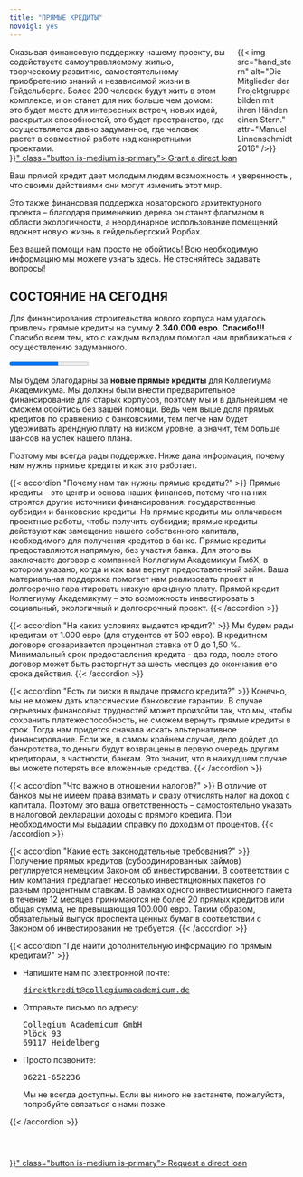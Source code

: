 ```yaml
---
title: "ПРЯМЫЕ КРЕДИТЫ"
novoigl: yes
---
```


<div class="columns">
  <div class="column">
    Оказывая финансовую поддержку нашему проекту, вы содействуете самоуправляемому жилью, творческому развитию, самостоятельному приобретению знаний и независимой жизни в Гейдельберге. Более 200 человек будут жить в этом комплексе, и он станет для них больше чем домом: это будет место для интересных встреч, новых идей, раскрытых способностей, это будет пространство, где осуществляется давно задуманное, где человек растет в совместной работе над конкретными проектами.
  </div>
  <div class="column">
    {{< img src="hand_stern" alt="Die Mitglieder der Projektgruppe bilden mit ihren Händen einen Stern." attr="Manuel Linnenschmidt 2016" />}}
  </div>
</div>

<div class="buttons is-centered">
    <a href="{{< relref "/pages/unterstuetzen/direktkredit-geben" >}}" class="button is-medium is-primary">
        <span class="icon">
            <i class="icon-heart"></i>
        </span>
        <span>Grant a direct loan</span>
    </a>
</div>

Ваш прямой кредит дает молодым людям возможность и уверенность , что своими действиями они могут изменить этот мир.

Это также финансовая поддержка новаторского архитектурного проекта – благодаря применению дерева он станет флагманом в области экологичности, а неординарное использование помещений вдохнет новую жизнь в гейдельбергский Рорбах.

Без вашей помощи нам просто не обойтись! Всю необходимую информацию мы можете узнать здесь. Не стесняйтесь задавать вопросы!

## СОСТОЯНИЕ НА СЕГОДНЯ

Для финансирования строительства нового корпуса нам удалось привлечь прямые кредиты на сумму **2.340.000 евро**. **Спасибо!!!** Спасибо всем тем, кто с каждым вкладом помогал нам приближаться к осуществлению задуманного.

<progress class="progress is-large is-primary" value="2340" max="3800"></progress>

Мы будем благодарны за **новые прямые кредиты** для Коллегиума Академикума. Мы должны были внести предварительное финансирование для старых корпусов, поэтому мы и в дальнейшем не сможем обойтись без вашей помощи. Ведь чем выше доля прямых кредитов по сравнению с банковскими, тем легче нам будет удерживать арендную плату на низком уровне, а значит, тем больше шансов на успех нашего плана.

Поэтому мы всегда рады поддержке. Ниже дана информация, почему нам нужны прямые кредиты и как это работает.

{{< accordion "Почему нам так нужны прямые кредиты?" >}}
Прямые кредиты – это центр и основа наших финансов, потому что на них строятся другие источники финансирования: государственные субсидии и банковские кредиты. На прямые кредиты мы оплачиваем проектные работы, чтобы получить субсидии; прямые кредиты действуют как замещение нашего собственного капитала, необходимого для получения кредитов в банке. Прямые кредиты предоставляются напрямую, без участия банка. Для этого вы заключаете договор с компанией Коллегиум Академикум ГмбХ, в котором указано, когда и как вам вернут предоставленный займ. Ваша материальная поддержка помогает нам реализовать проект и долгосрочно гарантировать низкую арендную плату. Прямой кредит Коллегиуму Академикуму – это возможность инвестировать в социальный, экологичный и долгосрочный проект.
{{< /accordion >}}

{{< accordion "На каких условиях выдается кредит?" >}}
Мы будем рады кредитам от 1.000 евро (для студентов от 500 евро). В кредитном договоре оговаривается процентная ставка от 0 до 1,50 %. Минимальный срок предоставления кредита - два года, после этого договор может быть расторгнут за шесть месяцев до окончания его срока действия.
{{< /accordion >}}

{{< accordion "Есть ли риски в выдаче прямого кредита?" >}}
Конечно, мы не можем дать классические банковские гарантии. В случае серьезных финансовых трудностей может произойти так, что мы, чтобы сохранить платежеспособность, не сможем вернуть прямые кредиты в срок. Тогда нам придется сначала искать альтернативное финансирование. Если же, в самом крайнем случае, дело дойдет до банкротства, то деньги будут возвращены в первую очередь другим кредиторам, в частности, банкам. Это значит, что в наихудшем случае вы можете потерять все вложенные средства.
{{< /accordion >}}

{{< accordion "Что важно в отношении налогов?" >}}
В отличие от банков мы не имеем права взимать и сразу отчислять налог на доход с капитала. Поэтому это ваша ответственность – самостоятельно указать в налоговой декларации доходы с прямого кредита. При необходимости мы выдадим справку по доходам от процентов.
{{< /accordion >}}

{{< accordion "Какие есть законодательные требования?" >}}
Получение прямых кредитов (субординированных займов) регулируется немецким Законом об инвестировании. В соответствии с ним компания предлагает несколько инвестиционных пакетов по разным процентным ставкам. В рамках одного инвестиционного пакета в течение 12 месяцев принимаются не более 20 прямых кредитов или общая сумма, не превышающая 100.000 евро. Таким образом, обязательный выпуск проспекта ценных бумаг в соответствии с Законом об инвестировании не требуется.
{{< /accordion >}}

{{< accordion "Где найти дополнительную информацию по прямым кредитам?" >}}
<ul>
  <li>Напишите нам по электронной почте:
    <pre><a href="mailto:direktkredit@collegiumacademicum.de">direktkredit@collegiumacademicum.de</a></pre>
  </li>
  <li>Отправьте письмо по адресу:
    <pre>Collegium Academicum GmbH
Plöck 93
69117 Heidelberg</pre>
  </li>
  <li>Просто позвоните:
    <pre>06221-652236</pre>
    <p>Мы не всегда доступны. Если вы никого не застанете, пожалуйста, попробуйте связаться с нами позже.</p>
  </li>
</ul>
{{< /accordion >}}

<div class="buttons is-centered" style="margin-top:4em;">
    <a href="{{< relref "/pages/unterstuetzen/direktkredit-geben" >}}" class="button is-medium is-primary">
        <span class="icon">
            <i class="icon-heart"></i>
        </span>
        <span>Request a direct loan</span>
    </a>
</div>
